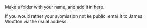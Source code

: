 Make a folder with your name, and add it in here.

If you would rather your submission not be public, email it to James Wootton via the usual address.
